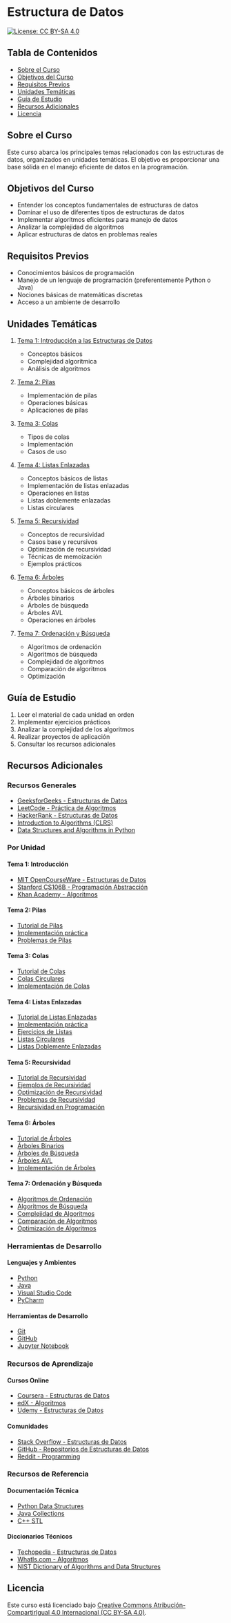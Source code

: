 # Estructura de Datos

[![License: CC BY-SA 4.0](https://img.shields.io/badge/License-CC%20BY--SA%204.0-lightgrey.svg)](https://creativecommons.org/licenses/by-sa/4.0/deed.es)

## Tabla de Contenidos

- [Sobre el Curso](#sobre-el-curso)
- [Objetivos del Curso](#objetivos-del-curso)
- [Requisitos Previos](#requisitos-previos)
- [Unidades Temáticas](#unidades-temáticas)
- [Guía de Estudio](#guía-de-estudio)
- [Recursos Adicionales](#recursos-adicionales)
- [Licencia](#licencia)

## Sobre el Curso

Este curso abarca los principales temas relacionados con las estructuras de datos, organizados en unidades temáticas. El objetivo es proporcionar una base sólida en el manejo eficiente de datos en la programación.

## Objetivos del Curso

- Entender los conceptos fundamentales de estructuras de datos
- Dominar el uso de diferentes tipos de estructuras de datos
- Implementar algoritmos eficientes para manejo de datos
- Analizar la complejidad de algoritmos
- Aplicar estructuras de datos en problemas reales

## Requisitos Previos

- Conocimientos básicos de programación
- Manejo de un lenguaje de programación (preferentemente Python o Java)
- Nociones básicas de matemáticas discretas
- Acceso a un ambiente de desarrollo

## Unidades Temáticas

1. [Tema 1: Introducción a las Estructuras de Datos](./Tema_1_Introduccion_a_las_Estructuras_de_Datos)
   - Conceptos básicos
   - Complejidad algorítmica
   - Análisis de algoritmos

2. [Tema 2: Pilas](./Tema_2_Pilas)
   - Implementación de pilas
   - Operaciones básicas
   - Aplicaciones de pilas

3. [Tema 3: Colas](./Tema_3_Colas)
   - Tipos de colas
   - Implementación
   - Casos de uso

4. [Tema 4: Listas Enlazadas](./Tema_4_Listas_Enlazadas)
   - Conceptos básicos de listas
   - Implementación de listas enlazadas
   - Operaciones en listas
   - Listas doblemente enlazadas
   - Listas circulares

5. [Tema 5: Recursividad](./Tema_5_Recursividad)
   - Conceptos de recursividad
   - Casos base y recursivos
   - Optimización de recursividad
   - Técnicas de memoización
   - Ejemplos prácticos

6. [Tema 6: Árboles](./Tema_6_Arboles)
   - Conceptos básicos de árboles
   - Árboles binarios
   - Árboles de búsqueda
   - Árboles AVL
   - Operaciones en árboles

7. [Tema 7: Ordenación y Búsqueda](./Tema_7_Ordenacion_y_Busqueda)
   - Algoritmos de ordenación
   - Algoritmos de búsqueda
   - Complejidad de algoritmos
   - Comparación de algoritmos
   - Optimización

## Guía de Estudio

1. Leer el material de cada unidad en orden
2. Implementar ejercicios prácticos
3. Analizar la complejidad de los algoritmos
4. Realizar proyectos de aplicación
5. Consultar los recursos adicionales

## Recursos Adicionales

### Recursos Generales

- [GeeksforGeeks - Estructuras de Datos](https://www.geeksforgeeks.org/data-structures/)
- [LeetCode - Práctica de Algoritmos](https://leetcode.com/)
- [HackerRank - Estructuras de Datos](https://www.hackerrank.com/domains/tutorials/10-days-of-data-structures)
- [Introduction to Algorithms (CLRS)](https://mitpress.mit.edu/books/introduction-algorithms-third-edition)
- [Data Structures and Algorithms in Python](https://www.wiley.com/en-us/Data+Structures+and+Algorithms+in+Python-p-9781118290279)

### Por Unidad

#### Tema 1: Introducción
- [MIT OpenCourseWare - Estructuras de Datos](https://ocw.mit.edu/courses/electrical-engineering-and-computer-science/6-006-introduction-to-algorithms-spring-2020/)
- [Stanford CS106B - Programación Abstracción](https://web.stanford.edu/class/cs106b/)
- [Khan Academy - Algoritmos](https://es.khanacademy.org/computing/computer-science/algorithms)

#### Tema 2: Pilas
- [Tutorial de Pilas](https://www.tutorialspoint.com/data_structures_algorithms/stack_algorithm.htm)
- [Implementación práctica](https://www.geeksforgeeks.org/stack-data-structure-introduction-program/)
- [Problemas de Pilas](https://www.hackerrank.com/domains/tutorials/10-days-of-data-structures/stack)

#### Tema 3: Colas
- [Tutorial de Colas](https://www.tutorialspoint.com/data_structures_algorithms/queue_algorithm.htm)
- [Colas Circulares](https://www.geeksforgeeks.org/circular-queue-set-1-introduction-array-implementation/)
- [Implementación de Colas](https://www.hackerrank.com/domains/tutorials/10-days-of-data-structures/queue)

#### Tema 4: Listas Enlazadas
- [Tutorial de Listas Enlazadas](https://www.geeksforgeeks.org/data-structures/linked-list/)
- [Implementación práctica](https://www.tutorialspoint.com/data_structures_algorithms/linked_list_algorithm.htm)
- [Ejercicios de Listas](https://www.hackerrank.com/domains/data-structures/linked-list)
- [Listas Circulares](https://www.geeksforgeeks.org/circular-linked-list/)
- [Listas Doblemente Enlazadas](https://www.geeksforgeeks.org/doubly-linked-list/)

#### Tema 5: Recursividad
- [Tutorial de Recursividad](https://www.geeksforgeeks.org/recursion/)
- [Ejemplos de Recursividad](https://www.tutorialspoint.com/data_structures_algorithms/recursion.htm)
- [Optimización de Recursividad](https://www.geeksforgeeks.org/memoization-1d-2d-and-3d/)
- [Problemas de Recursividad](https://www.hackerrank.com/domains/tutorials/10-days-of-data-structures/recursion)
- [Recursividad en Programación](https://es.wikipedia.org/wiki/Recursividad_(ciencias_de_computaci%C3%B3n))

#### Tema 6: Árboles
- [Tutorial de Árboles](https://www.geeksforgeeks.org/tree-data-structure/)
- [Árboles Binarios](https://www.tutorialspoint.com/data_structures_algorithms/binary_tree_algorithm.htm)
- [Árboles de Búsqueda](https://www.geeksforgeeks.org/binary-search-tree-data-structure/)
- [Árboles AVL](https://www.geeksforgeeks.org/avl-tree-set-1-insertion/)
- [Implementación de Árboles](https://www.hackerrank.com/domains/data-structures/trees)

#### Tema 7: Ordenación y Búsqueda
- [Algoritmos de Ordenación](https://www.geeksforgeeks.org/sorting-algorithms/)
- [Algoritmos de Búsqueda](https://www.geeksforgeeks.org/searching-algorithms/)
- [Complejidad de Algoritmos](https://www.geeksforgeeks.org/analysis-of-algorithms-set-1-asymptotic-analysis/)
- [Comparación de Algoritmos](https://www.geeksforgeeks.org/sorting-algorithms-comparisons/)
- [Optimización de Algoritmos](https://www.tutorialspoint.com/data_structures_algorithms/sorting_algorithms.htm)

### Herramientas de Desarrollo

#### Lenguajes y Ambientes
- [Python](https://www.python.org/)
- [Java](https://www.java.com/es/)
- [Visual Studio Code](https://code.visualstudio.com/)
- [PyCharm](https://www.jetbrains.com/pycharm/)

#### Herramientas de Desarrollo
- [Git](https://git-scm.com/)
- [GitHub](https://github.com/)
- [Jupyter Notebook](https://jupyter.org/)

### Recursos de Aprendizaje

#### Cursos Online
- [Coursera - Estructuras de Datos](https://www.coursera.org/courses?query=data%20structures)
- [edX - Algoritmos](https://www.edx.org/learn/algorithms)
- [Udemy - Estructuras de Datos](https://www.udemy.com/topic/data-structures/)

#### Comunidades
- [Stack Overflow - Estructuras de Datos](https://stackoverflow.com/questions/tagged/data-structures)
- [GitHub - Repositorios de Estructuras de Datos](https://github.com/topics/data-structures)
- [Reddit - Programming](https://www.reddit.com/r/programming/)

### Recursos de Referencia

#### Documentación Técnica
- [Python Data Structures](https://docs.python.org/3/tutorial/datastructures.html)
- [Java Collections](https://docs.oracle.com/javase/8/docs/api/java/util/package-summary.html)
- [C++ STL](https://en.cppreference.com/w/cpp/container)

#### Diccionarios Técnicos
- [Techopedia - Estructuras de Datos](https://www.techopedia.com/definition/1135/data-structure)
- [WhatIs.com - Algoritmos](https://whatis.techtarget.com/definition/algorithm)
- [NIST Dictionary of Algorithms and Data Structures](https://xlinux.nist.gov/dads/)

## Licencia

Este curso está licenciado bajo [Creative Commons Atribución-CompartirIgual 4.0 Internacional (CC BY-SA 4.0)](https://creativecommons.org/licenses/by-sa/4.0/deed.es).